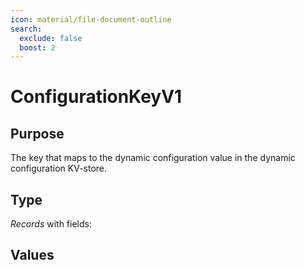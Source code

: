 ```yaml
---
icon: material/file-document-outline
search:
  exclude: false
  boost: 2
---
```


# ConfigurationKeyV1

## Purpose

<!-- --8<-- [start:purpose] -->
The key that maps to the dynamic configuration value in the dynamic configuration KV-store.
<!-- --8<-- [end:purpose] -->

## Type

<!-- --8<-- [start:type] -->
<div class="type" markdown>

*Records* with fields:

</div>
<!-- --8<-- [end:type] -->

## Values

